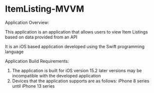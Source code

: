 # ItemListing-MVVM

Application Overview:

This application is an application that allows users to view Item Listings based on data provided from an API

It is an iOS based application developed using the Swift programming language

Application Build Requirements:
1. The application is built for iOS version 15.2 later versions may be incompatible with the developed application
2. Devices that the application supports are as follows: iPhone 8 series until iPhone 13 series

